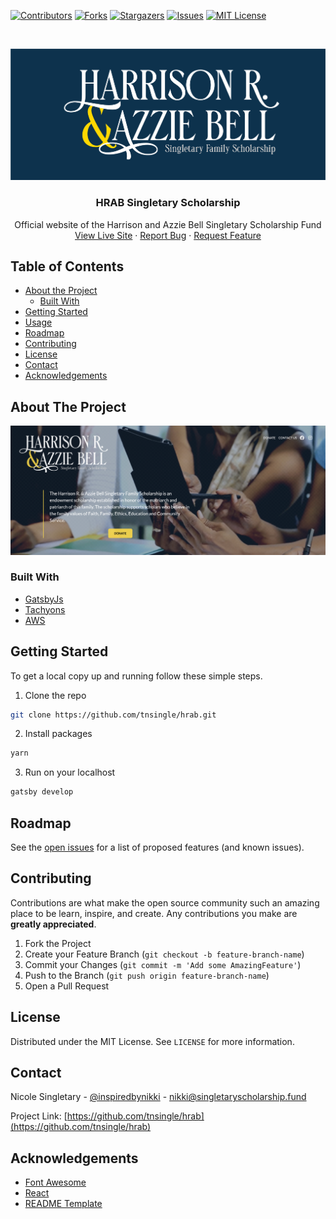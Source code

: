 <!--
*** Thanks for checking out this README Template. If you have a suggestion that would
*** make this better, please fork the repo and create a pull request or simply open
*** an issue with the tag "enhancement".
*** Thanks again! Now go create something AMAZING! :D
***
***
***
*** To avoid retyping too much info. Do a search and replace for the following:
*** tnsingle, hrab, twitter_handle, email
-->





<!-- PROJECT SHIELDS -->
<!--
*** I'm using markdown "reference style" links for readability.
*** Reference links are enclosed in brackets [ ] instead of parentheses ( ).
*** See the bottom of this document for the declaration of the reference variables
*** for contributors-url, forks-url, etc. This is an optional, concise syntax you may use.
*** https://www.markdownguide.org/basic-syntax/#reference-style-links
-->
[![Contributors][contributors-shield]][contributors-url]
[![Forks][forks-shield]][forks-url]
[![Stargazers][stars-shield]][stars-url]
[![Issues][issues-shield]][issues-url]
[![MIT License][license-shield]][license-url]



<!-- PROJECT LOGO -->
<br />
<p align="center">
  <a href="https://github.com/tnsingle/hrab">
    <img src="static/hrab-logo-open-graph-08.png" alt="Logo">
  </a>

  <h3 align="center">HRAB Singletary Scholarship</h3>

  <p align="center">
    Official website of the Harrison and Azzie Bell Singletary Scholarship Fund
    <br />
    <a href="https://singletaryscholarship.fund">View Live Site</a>
    ·
    <a href="https://github.com/tnsingle/hrab/issues">Report Bug</a>
    ·
    <a href="https://github.com/tnsingle/hrab/issues">Request Feature</a>
  </p>
</p>



<!-- TABLE OF CONTENTS -->
## Table of Contents

* [About the Project](#about-the-project)
  * [Built With](#built-with)
* [Getting Started](#getting-started)
* [Usage](#usage)
* [Roadmap](#roadmap)
* [Contributing](#contributing)
* [License](#license)
* [Contact](#contact)
* [Acknowledgements](#acknowledgements)



<!-- ABOUT THE PROJECT -->
## About The Project

[![Product Name Screen Shot][product-screenshot]](https://singletaryscholarship.fund)


### Built With

* [GatsbyJs](https://www.gatsbyjs.com/)
* [Tachyons](https://tachyons.io/docs/)
* [AWS](https://aws.amazon.com/)



<!-- GETTING STARTED -->
## Getting Started

To get a local copy up and running follow these simple steps.

1. Clone the repo
```sh
git clone https://github.com/tnsingle/hrab.git
```
2. Install packages
```sh
yarn
```
3. Run on your localhost
```sh
gatsby develop
```

<!-- ROADMAP -->
## Roadmap

See the [open issues](https://github.com/tnsingle/hrab/issues) for a list of proposed features (and known issues).


<!-- CONTRIBUTING -->
## Contributing

Contributions are what make the open source community such an amazing place to be learn, inspire, and create. Any contributions you make are **greatly appreciated**.

1. Fork the Project
2. Create your Feature Branch (`git checkout -b feature-branch-name`)
3. Commit your Changes (`git commit -m 'Add some AmazingFeature'`)
4. Push to the Branch (`git push origin feature-branch-name`)
5. Open a Pull Request



<!-- LICENSE -->
## License

Distributed under the MIT License. See `LICENSE` for more information.



<!-- CONTACT -->
## Contact

Nicole Singletary - [@inspiredbynikki](https://twitter.com/inspiredbynikki) - nikki@singletaryscholarship.fund

Project Link: [https://github.com/tnsingle/hrab](https://github.com/tnsingle/hrab)



<!-- ACKNOWLEDGEMENTS -->
## Acknowledgements

* [Font Awesome](https://fontawesome.com/)
* [React](https://reactjs.org/)
* [README Template](https://github.com/othneildrew/Best-README-Template)





<!-- MARKDOWN LINKS & IMAGES -->
<!-- https://www.markdownguide.org/basic-syntax/#reference-style-links -->
[contributors-shield]: https://img.shields.io/github/contributors/tnsingle/repo.svg?style=flat-square
[contributors-url]: https://github.com/tnsingle/hrab/graphs/contributors
[forks-shield]: https://img.shields.io/github/forks/tnsingle/repo.svg?style=flat-square
[forks-url]: https://github.com/tnsingle/repo/network/members
[stars-shield]: https://img.shields.io/github/stars/tnsingle/repo.svg?style=flat-square
[stars-url]: https://github.com/tnsingle/repo/stargazers
[issues-shield]: https://img.shields.io/github/issues/tnsingle/repo.svg?style=flat-square
[issues-url]: https://github.com/tnsingle/repo/issues
[license-shield]: https://img.shields.io/github/license/tnsingle/repo.svg?style=flat-square
[license-url]: https://github.com/tnsingle/repo/blob/master/LICENSE.txt
[linkedin-shield]: https://img.shields.io/badge/-LinkedIn-black.svg?style=flat-square&logo=linkedin&colorB=555
[linkedin-url]: https://linkedin.com/in/tnsingle
[product-screenshot]: hrabscreenshot.png